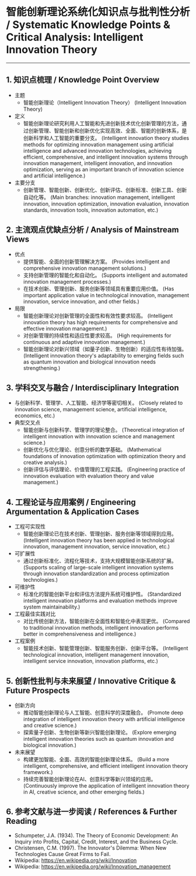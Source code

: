 # 智能创新理论系统化知识点与批判性分析 / Systematic Knowledge Points & Critical Analysis: Intelligent Innovation Theory

---

## 1. 知识点梳理 / Knowledge Point Overview

- 主题
  - 智能创新理论（Intelligent Innovation Theory）
      (Intelligent Innovation Theory)
- 定义
  - 智能创新理论研究利用人工智能和先进创新技术优化创新管理的方法，通过创新管理、智能创新和创新优化实现高效、全面、智能的创新体系，是创新科学和人工智能的重要分支。
      (Intelligent innovation theory studies methods for optimizing innovation management using artificial intelligence and advanced innovation technologies, achieving efficient, comprehensive, and intelligent innovation systems through innovation management, intelligent innovation, and innovation optimization, serving as an important branch of innovation science and artificial intelligence.)
- 主要分支
  - 创新管理、智能创新、创新优化、创新评估、创新标准、创新工具、创新自动化等。
      (Main branches: innovation management, intelligent innovation, innovation optimization, innovation evaluation, innovation standards, innovation tools, innovation automation, etc.)

## 2. 主流观点优缺点分析 / Analysis of Mainstream Views

- 优点
  - 提供智能、全面的创新管理解决方案。
      (Provides intelligent and comprehensive innovation management solutions.)
  - 支持创新管理的智能化和自动化。
      (Supports intelligent and automated innovation management processes.)
  - 在技术创新、管理创新、服务创新等领域具有重要应用价值。
      (Has important application value in technological innovation, management innovation, service innovation, and other fields.)
- 局限
  - 智能创新理论对创新管理的全面性和有效性要求较高。
      (Intelligent innovation theory has high requirements for comprehensive and effective innovation management.)
  - 对创新管理的持续性和适应性要求较高。
      (High requirements for continuous and adaptive innovation management.)
  - 智能创新理论对新兴领域（如量子创新、生物创新）的适应性有待加强。
      (Intelligent innovation theory's adaptability to emerging fields such as quantum innovation and biological innovation needs strengthening.)

## 3. 学科交叉与融合 / Interdisciplinary Integration

- 与创新科学、管理学、人工智能、经济学等密切相关。
  (Closely related to innovation science, management science, artificial intelligence, economics, etc.)
- 典型交叉点
  - 智能创新与创新科学、管理学的理论整合。
      (Theoretical integration of intelligent innovation with innovation science and management science.)
  - 创新优化与优化理论、创意分析的数学基础。
      (Mathematical foundations of innovation optimization with optimization theory and creative analysis.)
  - 创新评估与评估理论、价值管理的工程实践。
      (Engineering practice of innovation evaluation with evaluation theory and value management.)

## 4. 工程论证与应用案例 / Engineering Argumentation & Application Cases

- 工程可实现性
  - 智能创新理论已在技术创新、管理创新、服务创新等领域得到应用。
      (Intelligent innovation theory has been applied in technological innovation, management innovation, service innovation, etc.)
- 可扩展性
  - 通过创新标准化、流程化等技术，支持大规模智能创新系统的扩展。
      (Supports scaling of large-scale intelligent innovation systems through innovation standardization and process optimization technologies.)
- 可维护性
  - 标准化的智能创新平台和评估方法提升系统可维护性。
      (Standardized intelligent innovation platforms and evaluation methods improve system maintainability.)
- 工程最佳实践对比
  - 对比传统创新方法，智能创新在全面性和智能化中表现更优。
      (Compared to traditional innovation methods, intelligent innovation performs better in comprehensiveness and intelligence.)
- 工程案例
  - 智能技术创新、智能管理创新、智能服务创新、创新平台等。
      (Intelligent technological innovation, intelligent management innovation, intelligent service innovation, innovation platforms, etc.)

## 5. 创新性批判与未来展望 / Innovative Critique & Future Prospects

- 创新方向
  - 推动智能创新理论与人工智能、创意科学的深度融合。
      (Promote deep integration of intelligent innovation theory with artificial intelligence and creative science.)
  - 探索量子创新、生物创新等新兴智能创新理论。
      (Explore emerging intelligent innovation theories such as quantum innovation and biological innovation.)
- 未来展望
  - 构建更加智能、全面、高效的智能创新理论体系。
      (Build a more intelligent, comprehensive, and efficient intelligent innovation theory framework.)
  - 持续完善智能创新理论在AI、创意科学等新兴领域的应用。
      (Continuously improve the application of intelligent innovation theory in AI, creative science, and other emerging fields.)

## 6. 参考文献与进一步阅读 / References & Further Reading

- Schumpeter, J.A. (1934). The Theory of Economic Development: An Inquiry into Profits, Capital, Credit, Interest, and the Business Cycle.
- Christensen, C.M. (1997). The Innovator's Dilemma: When New Technologies Cause Great Firms to Fail.
- Wikipedia: <https://en.wikipedia.org/wiki/Innovation>
- Wikipedia: <https://en.wikipedia.org/wiki/Innovation_management>
